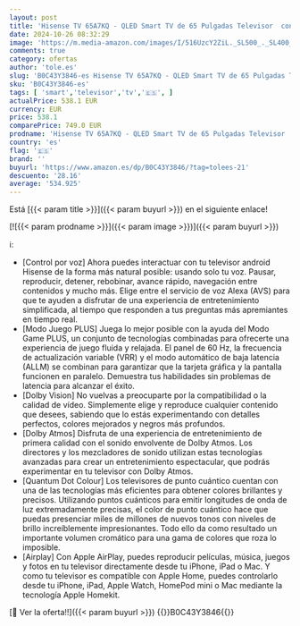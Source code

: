 ```yaml
---
layout: post
title: 'Hisense TV 65A7KQ - QLED Smart TV de 65 Pulgadas Televisor  con Quantum Dot Colour  60Hz VRR  Dolby Vision & Dolby Atmos  Bluetooth & HDMI  Compartir en el televisor  Alexa Built-in  2023 '
date: 2024-10-26 08:32:29
image: 'https://m.media-amazon.com/images/I/516UzcY2ZiL._SL500_._SL400_.jpg'
comments: true
category: ofertas
author: 'tole.es'
slug: 'B0C43Y3846-es Hisense TV 65A7KQ - QLED Smart TV de 65 Pulgadas Televisor...'
sku: 'B0C43Y3846-es'
tags: [ 'smart','televisor','tv','🇪🇸', ]
actualPrice: 538.1 EUR
currency: EUR
price: 538.1
comparePrice: 749.0 EUR
prodname: 'Hisense TV 65A7KQ - QLED Smart TV de 65 Pulgadas Televisor  con Quantum Dot Colour  60Hz VRR  Dolby Vision & Dolby Atmos  Bluetooth & HDMI  Compartir en el televisor  Alexa Built-in  2023 '
country: 'es'
flag: '🇪🇸'
brand: ''
buyurl: 'https://www.amazon.es/dp/B0C43Y3846/?tag=tolees-21'
descuento: '28.16'
average: '534.925'
---
```


Está [{{< param title >}}]({{< param buyurl >}}) en el siguiente enlace!

[![{{< param prodname >}}]({{< param image >}})]({{< param buyurl >}})

ℹ️:

- [Control por voz] Ahora puedes interactuar con tu televisor android Hisense de la forma más natural posible: usando solo tu voz. Pausar, reproducir, detener, rebobinar, avance rápido, navegación entre contenidos y mucho más. Elige entre el servicio de voz Alexa (AVS) para que te ayuden a disfrutar de una experiencia de entretenimiento simplificada, al tiempo que responden a tus preguntas más apremiantes en tiempo real.
- [Modo Juego PLUS] Juega lo mejor posible con la ayuda del Modo Game PLUS, un conjunto de tecnologías combinadas para ofrecerte una experiencia de juego fluida y relajada. El panel de 60 Hz, la frecuencia de actualización variable (VRR) y el modo automático de baja latencia (ALLM) se combinan para garantizar que la tarjeta gráfica y la pantalla funcionen en paralelo. Demuestra tus habilidades sin problemas de latencia para alcanzar el éxito.
- [Dolby Vision] No vuelvas a preocuparte por la compatibilidad o la calidad de vídeo. Simplemente elige y reproduce cualquier contenido que desees, sabiendo que lo estás experimentando con detalles perfectos, colores mejorados y negros más profundos.
- [Dolby Atmos] Disfruta de una experiencia de entretenimiento de primera calidad con el sonido envolvente de Dolby Atmos. Los directores y los mezcladores de sonido utilizan estas tecnologías avanzadas para crear un entretenimiento espectacular, que podrás experimentar en tu televisor con Dolby Atmos.
- [Quantum Dot Colour] Los televisores de punto cuántico cuentan con una de las tecnologías más eficientes para obtener colores brillantes y precisos. Utilizando puntos cuánticos para emitir longitudes de onda de luz extremadamente precisas, el color de punto cuántico hace que puedas presenciar miles de millones de nuevos tonos con niveles de brillo increíblemente impresionantes. Todo ello da como resultado un importante volumen cromático para una gama de colores que roza lo imposible.
- [Airplay] Con Apple AirPlay, puedes reproducir películas, música, juegos y fotos en tu televisor directamente desde tu iPhone, iPad o Mac. Y como tu televisor es compatible con Apple Home, puedes controlarlo desde tu iPhone, iPad, Apple Watch, HomePod mini o Mac mediante la tecnología Apple Homekit.

[🛒 Ver la oferta!!]({{< param buyurl >}})
{{<world>}}B0C43Y3846{{</world>}}
